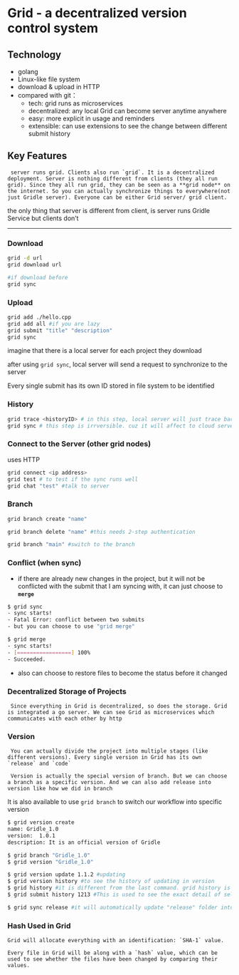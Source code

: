 # Grid - a decentralized version control system

## Technology

- golang
- Linux-like file system
- download & upload in HTTP
- compared with git：
  - tech: grid runs as microservices
  - decentralized: any local Grid can become server anytime anywhere
  - easy: more explicit in usage and reminders
  - extensible: can use extensions to see the change between different submit history

## Key Features

     server runs grid. Clients also run `grid`. It is a decentralized deployment. Server is nothing different from clients (they all run grid). Since they all run grid, they can be seen as a **grid node** on the internet. So you can actually synchronize things to everywhere(not just Gridle server). Everyone can be either Grid server/ grid client.

the only thing that server is different from client, is server runs Gridle Service but clients don’t

---

### Download

```bash
grid -d url
grid download url

#if download before
grid sync
```

### Upload

```bash
grid add ./hello.cpp
grid add all #if you are lazy
grid submit "title" "description"
grid sync
```

imagine that there is a local server for each project they download

after using `grid sync`, local server will send a request to synchronize to the server

Every single submit has its own ID stored in file system to be identified

### History

```bash
grid trace <historyID> # in this step, local server will just trace back into the history
grid sync # this step is irrversible. cuz it will affect to cloud server directly
```

### Connect to the Server (other grid nodes)

uses HTTP

```bash
grid connect <ip address>
grid test # to test if the sync runs well
grid chat "test" #talk to server
```

### Branch

```bash
grid branch create "name"

grid branch delete "name" #this needs 2-step authentication

grid branch "main" #switch to the branch

```

### Conflict (when sync)

- if there are already new changes in the project, but it will not be conflicted with the submit that I am syncing with, it can just choose to **`merge`**

```bash
$ grid sync
- sync starts!
- Fatal Error: conflict between two submits
- but you can choose to use "grid merge"

$ grid merge
- sync starts!
- [=================] 100%
- Succeeded.

```

- also can choose to restore files to become the status before it changed

### Decentralized Storage of Projects

     Since everything in Grid is decentralized, so does the storage. Grid is integrated a go server. We can see Grid as microservices which communicates with each other by http

### Version

     You can actually divide the project into multiple stages (like different versions). Every single version in Grid has its own `release` and `code`
    
     Version is actually the special version of branch. But we can choose a branch as a specific version. And we can also add release into version like how we did in branch

It is also available to use `grid branch` to switch our workflow into specific version

```bash
$ grid version create
name: Gridle_1.0
version:  1.0.1
description: It is an official version of Gridle

$ grid branch "Gridle_1.0"
$ grid version "Gridle_1.0"

$ grid version update 1.1.2 #updating
$ grid version history #to see the history of updating in version
$ grid history #it is different from the last command. grid history is to see the history of submits in this branch
$ grid submit history 1213 #This is used to see the exact detail of selected submit.

$ grid sync release #it will automatically update "release" folder into the release of this version
```


### Hash Used in Grid

    Grid will allocate everything with an identification: `SHA-1` value.
    
    Every file in Grid will be along with a `hash` value, which can be used to see whether the files have been changed by comparing their values.
